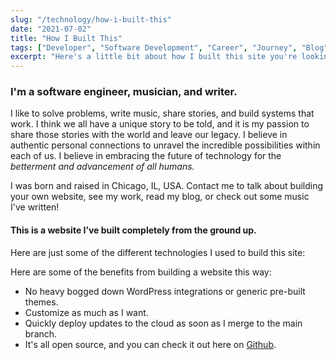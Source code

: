 ```yaml
---
slug: "/technology/how-i-built-this"
date: "2021-07-02"
title: "How I Built This"
tags: ["Developer", "Software Development", "Career", "Journey", "Blog"]
excerpt: "Here's a little bit about how I built this site you're looking at now."
---
```


<h3>
    I'm a software engineer, musician, and writer.
</h3>
<p>
    I like to solve problems, write music, share stories, and build systems that work.
    I think we all have a unique story to be told, and it is my passion to share those stories with the world and leave our legacy.
    I believe in authentic personal connections to unravel the incredible possibilities within each of us.
    I believe in embracing the future of technology for the <em>betterment and advancement of all humans.</em>
</p>
<p>
    I was born and raised in Chicago, IL, USA.
    Contact me to talk about building your own website, see my work, read my blog, or check out some music I've written!
</p>

<h4>This is a website I’ve built completely from the ground up.</h4>

<p>Here are just some of the different technologies I used to build this site:</p>

<IconCollection></IconCollection>

<p>Here are some of the benefits from building a website this way:</p>
<ul>
    <li>No heavy bogged down WordPress integrations or generic pre-built themes.</li>
    <li>Customize as much as I want.</li>
    <li>Quickly deploy updates to the cloud as soon as I merge to the main branch.</li>
    <li>It's all open source, and you can check it out here on <a rel="noreferrer" target="_blank" href="https://github.com/jvmontes/basic-blog">Github</a>.</li>
</ul>